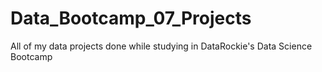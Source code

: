 # Data_Bootcamp_07_Projects
All of my data projects done while studying in DataRockie's Data Science Bootcamp
